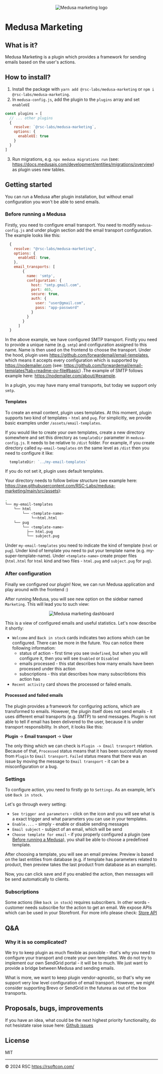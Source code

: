 <p align="center">
  <picture>
    <img alt="Medusa marketing logo" src="https://raw.githubusercontent.com/RSC-Labs/medusa-marketing/main/docs/medusa-marketing-logo.png">
  </picture>
</p>

# Medusa Marketing

## What is it?

Medusa Marketing is a plugin which provides a framework for sending emails based on the user's actions.

## How to install?

1. Install the package with `yarn add @rsc-labs/medusa-marketing` or `npm i @rsc-labs/medusa-marketing`.
2. In `medusa-config.js`, add the plugin to the `plugins` array and set `enableUI`

```js
const plugins = [
  // ... other plugins
  {
    resolve: `@rsc-labs/medusa-marketing`,
    options: {
      enableUI: true
    }
  }
]
```

3. Run migrations, e.g. `npx medusa migrations run` (see: https://docs.medusajs.com/development/entities/migrations/overview) as plugin uses new tables.

## Getting started

You can run a Medusa after plugin installation, but without email configuration you won't be able to send emails. 

### Before running a Medusa

Firstly, you need to configure email transport. You need to modify `medusa-config.js` and under plugin section add the email transport configuration. The example looks like this:

```js
  {
    resolve: "@rsc-labs/medusa-marketing",
    options: {
      enableUI: true,
    },
    email_transports: [
        {
          name: 'smtp',
          configuration: {
            host: "smtp.gmail.com",
            port: 465,
            secure: true,
            auth: {
              user: "user@gmail.com",
              pass: "app-password"
            }
          }
        }
      ]
  }
```

In the above example, we have configured SMTP transport. Firstly you need to provide a unique name (e.g. `smtp`) and configuration assigned to this name. Name is then used on the frontend to choose the transport. Under the hood, plugin uses https://github.com/forwardemail/email-templates, which means it accepts every configuration which is supported by https://nodemailer.com (see: https://github.com/forwardemail/email-templates?tab=readme-ov-file#basic) .The example of SMTP follows example here: https://nodemailer.com/about/#example.

In a plugin, you may have many email transports, but today we support only `smtp`.

#### Templates

To create an email content, plugin uses templates. At this moment, plugin supports two kind of templates - `html` and `pug`. For simplicitly, we provide basic examples under `/assets/email-templates`.

If you would like to create your own templates, create a new directory somewhere and set this directory as `templateDir` parameter in `medusa-config.js`. It needs to be relative to `/dist` folder. For example, if you create directory called `my-email-templates` on the same level as `/dist` then you need to configure it like:
```js
  templateDir: `../my-email-templates`
```

If you do not set it, plugin uses default templates.

Your directory needs to follow below structure (see example here: https://raw.githubusercontent.com/RSC-Labs/medusa-marketing/main/src/assets):

```sh
.
└── my-email-templates
    └── html
        └── <template-name>
            └──html.html
    └── pug
        └── <template-name>
          ├── html.pug
          └── subject.pug
```

Under `my-email-templates` you need to indicate the kind of template (`html` or `pug`). Under kind of template you need to put your template name (e.g. my-super-template-name). Under `<template-name>` create proper files (`html.html` for `html` kind and two files - `html.pug` and `subject.pug` for `pug`).


### After configuration

Finally we configured our plugin! Now, we can run Medusa application and play around with the frontend :)

After running Medusa, you will see new option on the sidebar named `Marketing`. This will lead you to such view:

<p align="center">
  <picture>
    <img alt="Medusa marketing dashboard" src="https://raw.githubusercontent.com/RSC-Labs/medusa-marketing/main/docs/medusa-marketing-1.png">
  </picture>
</p>


This is a view of configured emails and useful statistics. Let's now describe it shortly:
- `Welcome` and `Back in stock` cards indicates two actions which can be configured. There can be more in the future. You can notice there following information:
  - status of action - first time you see `Undefined`, but when you will configure it, then you will see `Enabled` or `Disabled`
  - emails processed - this stat describes how many emails have been processed under this action
  - subscriptions - this stat describes how many subscribtions this action has
- `Recent activity` card shows the processed or failed emails.

#### Processed and failed emails

The plugin provides a framework for configuring actions, which are transformed to emails. However, the plugin itself does not send emails - it uses different email transports (e.g. SMTP) to send messages. Plugin is not able to tell if email has been delivered to the user, because it is under transport responsibility. In short, it looks like this:

**Plugin** -> **Email transport** -> **User**

The only thing which we can check is `Plugin -> Email transport` relation. Because of that, `Processed` status means that it has been succesfully moved from `Plugin` to `Email transport`. `Failed` status means that there was an issue by moving the message to `Email transport` - it can be a misconfiguration or a bug.


### Settings

To configure action, you need to firstly go to `Settings`. As an example, let's use `Back in stock`.

Let's go through every setting:
- `See trigger and parameters` - click on the icon and you will see what is a exact trigger and what parameters you can use in your templates.
- `Enable....` - simply - enable or disable sending messages
- `Email subject` - subject of an email, which will be send
- `Choose template for email` - if you properly configured a plugin (see [Before running a Medusa](#before-running-a-medusa)), you shall be able to choose a predefined template.

After choosing a template, you will see an email preview. Preview is based on the last entities from database (e.g. if template has parameters related to product, then preview takes the last product from database as an example).

Now, you can click save and if you enabled the action, then messages will be send automatically to clients.

### Subscriptions

Some actions (like `back in stock`) requires subscribers. In other words - customer needs subscribe for the action to get an email. We expose APIs which can be used in your Storefront. For more info please check: [Store API](./src/api/store/README.md)

## Q&A

### Why it is so complicated?

We try to keep plugin as much flexible as possible - that's why you need to configure your transport and create your own templates. We do not try to implement our own SendGrid portal - it will be to much. We just want to provide a bridge between Medusa and sending emails. 

What is more, we want to keep plugin vendor-agnostic, so that's why we support very low level configuration of email transport. However, we might consider supporting Brevo or SendGrid in the futurea as out of the box transports.


## Proposals, bugs, improvements

If you have an idea, what could be the next highest priority functionality, do not hesistate raise issue here: [Github issues](https://github.com/RSC-Labs/medusa-marketing/issues)

## License

MIT

---

© 2024 RSC https://rsoftcon.com/